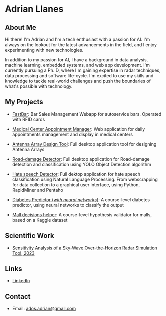 # Adrian Llanes

## About Me

Hi there! I'm Adrian and I'm a tech enthusiast with a passion for AI. 
I'm always on the lookout for the latest advancements in the field, and I 
enjoy experimenting with new technologies.

In addition to my passion for AI, I have a background in data analysis, machine
learning, embedded systems, and web app development. I'm currently pursuing a 
Ph. D, where I'm gaining expertise in radar techniques, data processing and 
software life-cycle. I'm excited to use my skills and knowledge to tackle real-world 
challenges and push the boundaries of what's possible with technology.


## My Projects

- [FastBar](https://github.com/allanes/winebar-4): Bar Sales Management Webapp for autoservice bars. Operated with RFID cards

- [Medical Center Appointment Manager](https://github.com/allanes/turnos-cm-frontend/tree/dev): Web application for daily appointments management and display in medical centers

- [Antenna Array Design Tool](https://github.com/allanes/antenna-array-design-tool): Full desktop application tool for designing Antenna Arrays

- [Road-damage Detector](https://github.com/allanes/pothole-detector-gui): Full desktop application for Road-damage detection and classification using YOLO Object Detection algorithm

- [Hate speech Detector](https://github.com/allanes/hate-speech-recognition): Full dektop application for hate speech classification using Natural Language Processing. From webscrapping for data collection to a graphical user interface, using Python, RapidMiner and Pentaho

- [Diabetes Predictor (*with neural networks*)](https://github.com/allanes/curso_aprendizaje_autom_tp3): A course-level diabetes predictor, using neural networks to classify the output

- [Mall decisions helper](https://github.com/allanes/curso_aprendizaje_autom_tp2): A course-level hypothesis validator for malls, based on a Kaggle dataset


## Scientific Work

- [Sensitivity Analysis of a Sky-Wave Over-the-Horizon Radar Simulation Tool, 2023](https://techjournals.stmjournals.in/index.php/JoRSG/article/view/1368)


## Links

- [LinkedIn](https://www.linkedin.com/in/adrian-llanes/?locale=en_US)

## Contact

- Email: ados.adrian@gmail.com
